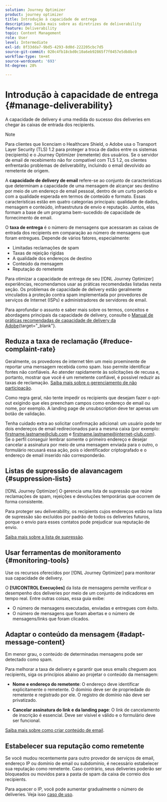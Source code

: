 ```yaml
---
solution: Journey Optimizer
product: journey optimizer
title: Introdução à capacidade de entrega
description: Saiba mais sobre as diretrizes de deliverability
feature: Deliverability
topic: Content Management
role: User
level: Intermediate
exl-id: 8f33dda7-9bd5-4293-8d0d-222205cbc7d5
source-git-commit: 020c4fb18cbd0c10a6eb92865f7f0457e5db8bc0
workflow-type: tm+mt
source-wordcount: '693'
ht-degree: 28%

---
```


# Introdução à capacidade de entrega {#manage-deliverability}

A capacidade de delivery é uma medida do sucesso dos deliveries em chegar às caixas de entrada dos recipients.

>[!NOTE]
>
>Para clientes que licenciam o Healthcare Shield, o Adobe usa o Transport Layer Security (TLS) 1.2 para proteger a troca de dados entre os sistemas (recipients) e o Journey Optimizer (remetente) dos usuários. Se o servidor de email de recebimento não for compatível com TLS 1.2, os clientes enfrentarão problemas de deliverability, incluindo o email devolvido ao remetente de origem.

A **capacidade de delivery de email** refere-se ao conjunto de características que determinam a capacidade de uma mensagem de alcançar seu destino por meio de um endereço de email pessoal, dentro de um curto período e com a qualidade esperada em termos de conteúdo e formato. Essas características estão em quatro categorias principais: qualidade de dados, mensagem e conteúdo, infraestrutura de envio e reputação. Juntos, elas formam a base de um programa bem-sucedido de capacidade de fornecimento de email.

O **taxa de entrega** é o número de mensagens que acessaram as caixas de entrada dos recipients em comparação ao número de mensagens que foram entregues. Depende de vários fatores, especialmente:

* Limitadas reclamações de spam
* Taxas de rejeição rígidas
* A qualidade dos endereços de destino
* Conteúdo da mensagem
* Reputação do remetente

Para otimizar a capacidade de entrega de seu [!DNL Journey Optimizer] experiências, recomendamos usar as práticas recomendadas listadas nesta seção. Os problemas de capacidade de delivery estão geralmente vinculados à proteção contra spam implementada por provedores de serviços de Internet (ISPs) e administradores de servidores de email.

Para aprofundar o assunto e saber mais sobre os termos, conceitos e abordagens principais da capacidade de delivery, consulte o [Manual de práticas recomendadas de capacidade de delivery da Adobe](https://experienceleague.adobe.com/docs/deliverability-learn/deliverability-best-practice-guide/introduction.html?lang=pt-BR){target="_blank"}.

## Reduza a taxa de reclamação {#reduce-complaint-rate}

Geralmente, os provedores de internet têm um meio proeminente de reportar uma mensagem recebida como spam. Isso permite identificar fontes não confiáveis. Ao atender rapidamente às solicitações de recusa e, portanto, mostrar que você é um remetente confiável, é possível reduzir as taxas de reclamação. [Saiba mais sobre o gerenciamento de não participação](../privacy/opt-out.md#opt-out-management).

Como regra geral, não tente impedir os recipients que desejam fazer o opt-out exigindo que eles preencham campos como endereço de email ou nome, por exemplo. A landing page de unsubscription deve ter apenas um botão de validação.

Tenha cuidado extra ao solicitar confirmação adicional: um usuário pode ter dois endereços de email redirecionados para a mesma caixa (por exemplo: firstname.lastname@club.com e firstname.lastname@internet-club.com). Se o perfil conseguir lembrar somente o primeiro endereço e desejar cancelar a assinatura por meio de uma mensagem enviada para o outro, o formulário recusará essa ação, pois o identificador criptografado e o endereço de email inserido não corresponderão.

## Listas de supressão de alavancagem {#suppression-lists}

[!DNL Journey Optimizer] O gerencia uma lista de supressão que reúne reclamações de spam, rejeições e devoluções temporárias que ocorrem de forma consistente.

Para proteger seu deliverability, os recipients cujos endereços estão na lista de supressão são excluídos por padrão de todos os deliveries futuros, porque o envio para esses contatos pode prejudicar sua reputação de envio.

[Saiba mais sobre a lista de supressão](suppression-list.md).

## Usar ferramentas de monitoramento {#monitoring-tools}

Use os recursos oferecidos por [!DNL Journey Optimizer] para monitorar sua capacidade de delivery.

O **[!UICONTROL Execuções]** da lista de mensagens permite verificar o desempenho dos deliveries por meio de um conjunto de indicadores em tempo real. Entre outras coisas, essa guia exibe:
* O número de mensagens executadas, enviadas e entregues com êxito.
* O número de mensagens que foram abertas e o número de mensagens/links que foram clicados.

## Adaptar o conteúdo da mensagem {#adapt-message-content}

Em menor grau, o conteúdo de determinadas mensagens pode ser detectado como spam.

Para melhorar a taxa de delivery e garantir que seus emails cheguem aos recipients, siga os princípios abaixo ao projetar o conteúdo da mensagem:

* **Nome e endereço do remetente**: O endereço deve identificar explicitamente o remetente. O domínio deve ser de propriedade do remetente e registrado por ele. O registro de domínio não deve ser privatizado.

* **Cancelar assinatura do link e da landing page**: O link de cancelamento de inscrição é essencial. Deve ser visível e válido e o formulário deve ser funcional.

[Saiba mais sobre como criar conteúdo de email](../email/get-started-email-design.md).

## Estabelecer sua reputação como remetente

Se você mudou recentemente para outro provedor de serviços de email, endereço IP ou domínio de email ou subdomínio, é necessário estabelecer sua reputação como remetente. Caso contrário, seus deliveries poderão ser bloqueados ou movidos para a pasta de spam da caixa de correio dos recipients.

Para aquecer o IP, você pode aumentar gradualmente o número de deliveries. Veja isso [caso de uso](../building-journeys/ramp-up-deliveries-uc.md).
